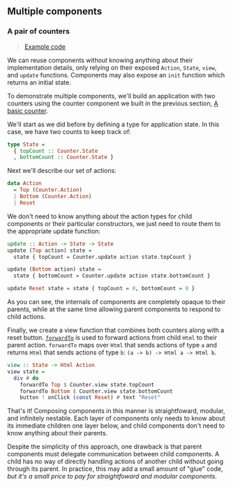 ## Multiple components

### A pair of counters

> [Example code](https://github.com/alexmingoia/purescript-pux/tree/master/examples/pair-of-counters/)

We can reuse components without knowing anything about their implementation
details, only relying on their exposed `Action`, `State`, `view`, and `update`
functions. Components may also expose an `init` function which returns an
initial state.

To demonstrate multiple components, we'll build an application with two
counters using the counter component we built in the previous section,
[A basic counter](/components.html#a-basic-counter).

We'll start as we did before by defining a type for application state. In this
case, we have two counts to keep track of:

```purescript
type State =
  { topCount :: Counter.State
  , bottomCount :: Counter.State }
```

Next we'll describe our set of actions:

```purescript
data Action
  = Top (Counter.Action)
  | Bottom (Counter.Action)
  | Reset
```

We don't need to know anything about the action types for child components or
their particular constructors, we just need to route them to the appropriate
update function:

```purescript
update :: Action -> State -> State
update (Top action) state =
  state { topCount = Counter.update action state.topCount }

update (Bottom action) state =
  state { bottomCount = Counter.update action state.bottomCount }

update Reset state = state { topCount = 0, bottomCount = 0 }
```

As you can see, the internals of components are completely opaque to their
parents, while at the same time allowing parent components to respond to
child actions.

Finally, we create a view function that combines both counters along with a
reset button. [`forwardTo`](/API/Pux/Html.html#forwardto) is used to forward
actions from child `Html` to their parent action. `forwardTo` maps over `Html`
that sends actions of type `a` and returns `Html` that sends actions of type
`b`: `(a -> b) -> Html a -> Html b`.

```purescript
view :: State -> Html Action
view state =
  div # do
    forwardTo Top $ Counter.view state.topCount
    forwardTo Bottom $ Counter.view state.bottomCount
    button ! onClick (const Reset) # text "Reset"
```

That's it! Composing components in this manner is straightfoward, modular, and
infinitely nestable. Each layer of components only needs to know about its
immediate children one layer below, and child components don't need to know
anything about their parents.

Despite the simplicity of this approach, one drawback is that parent
components must delegate communication between child components. A child has
no way of directly handling actions of another child without going through its
parent. In practice, this may add a small amount of "glue" code, *but it's a
small price to pay for straightfoward and modular components.*
